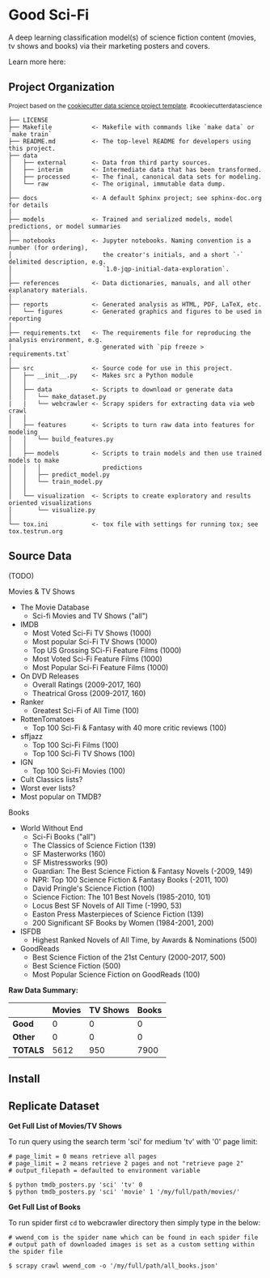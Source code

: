 Good Sci-Fi
==============================

A deep learning classification model(s) of science fiction content (movies, tv shows and books) via their marketing posters and covers.

Learn more here:

Project Organization
------------
<p><small>Project based on the <a target="_blank" href="https://drivendata.github.io/cookiecutter-data-science/">cookiecutter data science project template</a>. #cookiecutterdatascience</small></p>

    ├── LICENSE
    ├── Makefile           <- Makefile with commands like `make data` or `make train`
    ├── README.md          <- The top-level README for developers using this project.
    ├── data
    │   ├── external       <- Data from third party sources.
    │   ├── interim        <- Intermediate data that has been transformed.
    │   ├── processed      <- The final, canonical data sets for modeling.
    │   └── raw            <- The original, immutable data dump.
    │
    ├── docs               <- A default Sphinx project; see sphinx-doc.org for details
    │
    ├── models             <- Trained and serialized models, model predictions, or model summaries
    │
    ├── notebooks          <- Jupyter notebooks. Naming convention is a number (for ordering),
    │                         the creator's initials, and a short `-` delimited description, e.g.
    │                         `1.0-jqp-initial-data-exploration`.
    │
    ├── references         <- Data dictionaries, manuals, and all other explanatory materials.
    │
    ├── reports            <- Generated analysis as HTML, PDF, LaTeX, etc.
    │   └── figures        <- Generated graphics and figures to be used in reporting
    │
    ├── requirements.txt   <- The requirements file for reproducing the analysis environment, e.g.
    │                         generated with `pip freeze > requirements.txt`
    │
    ├── src                <- Source code for use in this project.
    │   ├── __init__.py    <- Makes src a Python module
    │   │
    │   ├── data           <- Scripts to download or generate data
    │   │   └── make_dataset.py
    |   |   └── webcrawler <- Scrapy spiders for extracting data via web crawl
    │   │
    │   ├── features       <- Scripts to turn raw data into features for modeling
    │   │   └── build_features.py
    │   │
    │   ├── models         <- Scripts to train models and then use trained models to make
    │   │   │                 predictions
    │   │   ├── predict_model.py
    │   │   └── train_model.py
    │   │
    │   └── visualization  <- Scripts to create exploratory and results oriented visualizations
    │       └── visualize.py
    │
    └── tox.ini            <- tox file with settings for running tox; see tox.testrun.org

Source Data
------------
(TODO)

Movies & TV Shows
- The Movie Database
  - Sci-fi Movies and TV Shows ("all")
- IMDB
  - Most Voted Sci-Fi TV Shows (1000)
  - Most popular Sci-Fi TV Shows (1000)
  - Top US Grossing SCi-Fi Feature Films (1000)
  - Most Voted Sci-Fi Feature Films (1000)
  - Most Popular Sci-Fi Feature Films (1000)
- On DVD Releases
  - Overall Ratings (2009-2017, 160)
  - Theatrical Gross (2009-2017, 160)
- Ranker
  - Greatest Sci-Fi of All Time (100)
- RottenTomatoes
  - Top 100 Sci-Fi & Fantasy with 40 more critic reviews (100)
- sffjazz
  - Top 100 Sci-Fi Films (100)
  - Top 100 Sci-Fi TV Shows (100)
- IGN
  - Top 100 Sci-Fi Movies (100)
- Cult Classics lists?
- Worst ever lists?
- Most popular on TMDB?

Books
- World Without End
  - Sci-Fi Books ("all")
  - The Classics of Science Fiction (139)
  - SF Masterworks (160)
  - SF Mistressworks (90)
  - Guardian: The Best Science Fiction & Fantasy Novels (-2009, 149)
  - NPR: Top 100 Science Fiction & Fantasy Books (-2011, 100)
  - David Pringle's Science Fiction (100)
  - Science Fiction: The 101 Best Novels (1985-2010, 101)
  - Locus Best SF Novels of All Time (-1990, 53)
  - Easton Press Masterpieces of Science Fiction (139)
  - 200 Significant SF Books by Women (1984-2001, 200)
- ISFDB
  - Highest Ranked Novels of All Time, by Awards & Nominations (500)
- GoodReads
  - Best Science Fiction of the 21st Century (2000-2017, 500)
  - Best Science Fiction (500)
  - Most Popular Science Fiction on GoodReads (100)

**Raw Data Summary:**

| | Movies | TV Shows | Books|
|---|---|---|---|
|**Good** |0|0|0|
|**Other** |0|0|0|
|**TOTALS** |5612|950|7900|


Install
------------

Replicate Dataset
------------
**Get Full List of Movies/TV Shows**

To run query using the search term 'sci' for medium 'tv' with '0' page limit:

```
# page_limit = 0 means retrieve all pages
# page_limit = 2 means retrieve 2 pages and not "retrieve page 2"
# output_filepath = defaulted to environment variable

$ python tmdb_posters.py 'sci' 'tv' 0
$ python tmdb_posters.py 'sci' 'movie' 1 '/my/full/path/movies/'
```

**Get Full List of Books**

To run spider first `cd` to webcrawler directory then simply type in the below:

```
# wwend_com is the spider name which can be found in each spider file
# output path of downloaded images is set as a custom setting within the spider file

$ scrapy crawl wwend_com -o '/my/full/path/all_books.json'
```
